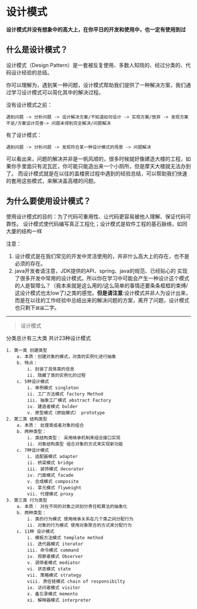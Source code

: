 # 设计模式

**设计模式并没有想象中的高大上，在你平日的开发和使用中，也一定有使用到过**

## 什么是设计模式？
设计模式（Design Pattern）是一套被反复使用、多数人知晓的、经过分类的、代码设计经验的总结。

你可以理解为，遇到某一种问题，设计模式帮助我们提供了一种解决方案，我们通过学习设计模式可以简化其中的解决过程。

没有设计模式之前：

	遇到问题 -> 分析问题 -> 设计解决方案/不知道如何设计 -> 实现方案/放弃 -> 发现方案不足/方案设计完善-> 问题未得到完全解决/问题解决
	
有了设计模式：

    遇到问题 -> 分析问题 -> 发现符合某一种设计模式的场景 -> 问题解决

可以看出来，问题的解决并非是一帆风顺的，很多时候就好像建造大楼的工程，如果你手里面只有泥瓦匠，你可能只能造出来一个小厕所，但是摩天大楼就无法办到了。
而设计模式就是在以往的盖楼房过程中遇到的经验总结，可以帮助我们快速的套用这些模式，来解决盖高楼的问题。

## 为什么要使用设计模式？
使用设计模式的目的：为了代码可重用性、让代码更容易被他人理解、保证代码可靠性。 设计模式使代码编写真正工程化；设计模式是软件工程的基石脉络，如同大厦的结构一样

注意：
1. 设计模式是在我们常见的开发中灵活使用的，并非什么高大上的存在，也不是必须的存在。
2. java开发者请注意，JDK提供的API、spring、java的规范、已经贴心的 实现了很多开发中常用的设计模式。所以你在学习中可能会产生一种设计这个模式
的人是智障么？（我本来就是这么用的/这么简单的事情还要条条框框的束缚/这设计模式也太low了)之类的感觉。**但是请注意**:设计模式并非人为设计出来，
而是在以往的工作经验中总结出来的解决问题的方案，离开了问题，设计模式也只剩下`装逼`二字。

-----------------------------------
> 设计模式

分类总计有三大类 共计23种设计模式
	
	1. 第一类 创建类型
		a. 本质：创建对象的模式，对类的实例化进行抽象
		b. 特点：
			i. 封装了具体类的信息
			ii. 隐藏了类的实例化的过程
		c. 5种设计模式
			i. 单例模式 singleton
			ii. 工厂方法模式 factory Method
			iii. 抽象工厂模式 abstract Factory
			iv. 建造者模式 bulder
			v. 原型模式（原始模式） prototype
	2. 第二类 结构类型
		a. 本质： 处理类或者对象的组合
		b. 两种类型：
			i. 类结构类型： 采用继承机制来组合接口实现
			ii. 对象结构类型 组合对象的方式来实现新功能
		c. 7种设计模式
			i. 适配器模式 adapter
			ii. 桥梁模式 bridge
			iii. 装饰模式 decorator
			iv. 门面模式 facade
			v. 合成模式 composite
			vi. 享元模式 flyweight
			vii. 代理模式 proxy
	3. 第三类 行为类型
		a. 本质： 对在不同的对象之间划分责任和算法的抽象化
		b. 两种类型： 
			i. 类的行为模式 使用继承关系在几个类之间分配行为
			ii. 对象的行为模式 使用对象聚合的方式来分配行为
		c. 11种 设计模式
			i. 模板方法模式 template method
			ii. 迭代器模式 iterator
			iii. 命令模式 command
			iv. 观察者模式 Observer
			v. 调停者模式 mediator
			vi. 状态模式 state
			vii. 策略模式 strategy
			viii. 责任链模式 chain of responsibilty
			ix. 访问者模式 visitor
			x. 备忘录模式 memento
			xi. 解释器模式 interpreter
